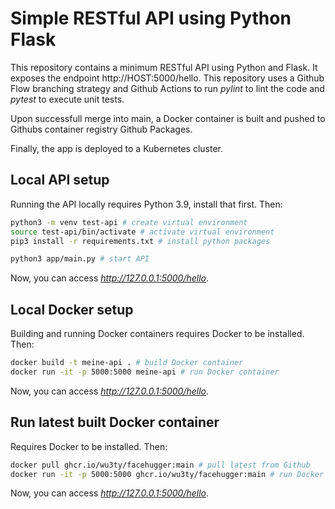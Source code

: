 # Simple RESTful API using Python Flask

This repository contains a minimum RESTful API using Python and Flask. It exposes the endpoint http://HOST:5000/hello. This repository uses a Github Flow branching strategy and Github Actions to run _pylint_ to lint the code and _pytest_ to execute unit tests.

Upon successfull merge into main, a Docker container is built and pushed to Githubs container registry Github Packages.

Finally, the app is deployed to a Kubernetes cluster.

## Local API setup

Running the API locally requires Python 3.9, install that first. Then:

``` bash
python3 -m venv test-api # create virtual environment
source test-api/bin/activate # activate virtual environment
pip3 install -r requirements.txt # install python packages

python3 app/main.py # start API
```

Now, you can access _http://127.0.0.1:5000/hello_.

## Local Docker setup

Building and running Docker containers requires Docker to be installed. Then:
``` bash
docker build -t meine-api . # build Docker container
docker run -it -p 5000:5000 meine-api # run Docker container
```

Now, you can access _http://127.0.0.1:5000/hello_.

## Run latest built Docker container

Requires Docker to be installed. Then:
``` bash
docker pull ghcr.io/wu3ty/facehugger:main # pull latest from Github
docker run -it -p 5000:5000 ghcr.io/wu3ty/facehugger:main # run Docker container
```

Now, you can access _http://127.0.0.1:5000/hello_.